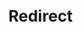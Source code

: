 ﻿---
layout: src/layouts/Redirect.astro
title: Redirect
redirect: https://octopus.com/docs/octopus-rest-api/cli/octopus-account-gcp-list
pubDate:  2023-01-01
navSearch: false
navSitemap: false
navMenu: false
---
